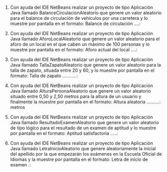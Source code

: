 1. Con ayuda del IDE NetBeans realizar un proyecto de tipo Aplicación Java llamado
BalanceCirculacionAleatorio que genere un valor aleatorio para el balance de circulación
de vehículos por una carretera y lo muestre por pantalla en el formato:
Balance de circulación ....: <balance>

2. Con ayuda del IDE NetBeans realizar un proyecto de tipo Aplicación Java llamado
AforoLocalAleatorio que genere un valor aleatorio para el aforo de un local en el que
caben un máximo de 100 personas y lo muestre por pantalla en el formato:
Aforo actual del local ....: <aforo>

3. Con ayuda del IDE NetBeans realizar un proyecto de tipo Aplicación Java llamado
TallaZapatoAleatorio que genere un valor aleatorio para la talla de zapato, situada entre 20
y 60, y lo muestre por pantalla en el formato:
Talla de zapato ...........: <talla>

4. Con ayuda del IDE NetBeans realizar un proyecto de tipo Aplicación Java llamado
AlturaPersonaAleatorio que genere un valor aleatorio situado entre 0,50 y 2,50 metros
para la altura de un usuario y finalmente la muestre por pantalla en el formato:
Altura aleatoria ..........: <altura> metros

5. Con ayuda del IDE NetBeans realizar un proyecto de tipo Aplicación Java llamado
ResultadoExamenAleatorio que genere un valor aleatorio de tipo lógico para el resultado
de un examen de aptitud y lo muestre por pantalla en el formato:
Aptitud satisfactoria .....: <resultado>

6. Con ayuda del IDE NetBeans realizar un proyecto de tipo Aplicación Java llamado
LetraInicioAleatorio que genere aleatoriamente la inicial del apellido por la que empezarán
los exámenes en la Escuela Oficial de Idiomas y la muestre por pantalla en el formato:
Letra de inicio de examen .: <letra>
